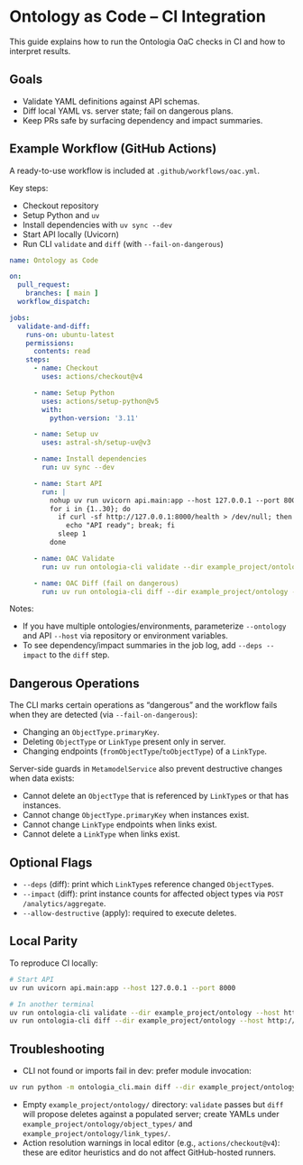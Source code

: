 # Ontology as Code – CI Integration

This guide explains how to run the Ontologia OaC checks in CI and how to interpret results.

## Goals

- Validate YAML definitions against API schemas.
- Diff local YAML vs. server state; fail on dangerous plans.
- Keep PRs safe by surfacing dependency and impact summaries.

## Example Workflow (GitHub Actions)

A ready-to-use workflow is included at `.github/workflows/oac.yml`.

Key steps:

- Checkout repository
- Setup Python and `uv`
- Install dependencies with `uv sync --dev`
- Start API locally (Uvicorn)
- Run CLI `validate` and `diff` (with `--fail-on-dangerous`)

```yaml
name: Ontology as Code

on:
  pull_request:
    branches: [ main ]
  workflow_dispatch:

jobs:
  validate-and-diff:
    runs-on: ubuntu-latest
    permissions:
      contents: read
    steps:
      - name: Checkout
        uses: actions/checkout@v4

      - name: Setup Python
        uses: actions/setup-python@v5
        with:
          python-version: '3.11'

      - name: Setup uv
        uses: astral-sh/setup-uv@v3

      - name: Install dependencies
        run: uv sync --dev

      - name: Start API
        run: |
          nohup uv run uvicorn api.main:app --host 127.0.0.1 --port 8000 >/dev/null 2>&1 &
          for i in {1..30}; do
            if curl -sf http://127.0.0.1:8000/health > /dev/null; then
              echo "API ready"; break; fi
            sleep 1
          done

      - name: OAC Validate
        run: uv run ontologia-cli validate --dir example_project/ontology --host http://127.0.0.1:8000 --ontology default

      - name: OAC Diff (fail on dangerous)
        run: uv run ontologia-cli diff --dir example_project/ontology --host http://127.0.0.1:8000 --ontology default --fail-on-dangerous
```

Notes:

- If you have multiple ontologies/environments, parameterize `--ontology` and API `--host` via repository or environment variables.
- To see dependency/impact summaries in the job log, add `--deps --impact` to the `diff` step.

## Dangerous Operations

The CLI marks certain operations as “dangerous” and the workflow fails when they are detected (via `--fail-on-dangerous`):

- Changing an `ObjectType.primaryKey`.
- Deleting `ObjectType` or `LinkType` present only in server.
- Changing endpoints (`fromObjectType`/`toObjectType`) of a `LinkType`.

Server-side guards in `MetamodelService` also prevent destructive changes when data exists:

- Cannot delete an `ObjectType` that is referenced by `LinkType`s or that has instances.
- Cannot change `ObjectType.primaryKey` when instances exist.
- Cannot change `LinkType` endpoints when links exist.
- Cannot delete a `LinkType` when links exist.

## Optional Flags

- `--deps` (diff): print which `LinkType`s reference changed `ObjectType`s.
- `--impact` (diff): print instance counts for affected object types via `POST /analytics/aggregate`.
- `--allow-destructive` (apply): required to execute deletes.

## Local Parity

To reproduce CI locally:

```bash
# Start API
uv run uvicorn api.main:app --host 127.0.0.1 --port 8000

# In another terminal
uv run ontologia-cli validate --dir example_project/ontology --host http://127.0.0.1:8000 --ontology default
uv run ontologia-cli diff --dir example_project/ontology --host http://127.0.0.1:8000 --ontology default --fail-on-dangerous --deps --impact
```

## Troubleshooting

- CLI not found or imports fail in dev: prefer module invocation:

```bash
uv run python -m ontologia_cli.main diff --dir example_project/ontology --host http://127.0.0.1:8000 --ontology default
```

- Empty `example_project/ontology/` directory: `validate` passes but `diff` will propose deletes against a populated server; create YAMLs under `example_project/ontology/object_types/` and `example_project/ontology/link_types/`.
- Action resolution warnings in local editor (e.g., `actions/checkout@v4`): these are editor heuristics and do not affect GitHub-hosted runners.

